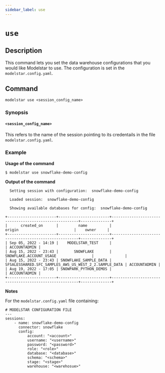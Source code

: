 ```yaml
---
sidebar_label: use
---
```


# `use`

## Description

This command lets you set the data warehouse configurations that you would like Modelstar to use. The configuration is set in the `modelstar.config.yaml`.

## Command

```
modelstar use <session_config_name>
```

### Synopsis

#### `<session_config_name>`

This refers to the name of the session pointing to its credentails in the file `modelstar.config.yaml`.

### Example

**Usage of the command**

```
$ modelstar use snowflake-demo-config
```

**Output of the command**

```
  Setting session with configuration:  snowflake-demo-config

  Loaded session:  snowflake-demo-config

  Showing available databases for config:  snowflake-demo-config

+----------------------+-----------------------+-------------------------------------------------------+--------------+
|      created_on      |         name          |                        origin                         |    owner     |
+----------------------+-----------------------+-------------------------------------------------------+--------------+
| Sep 05, 2022 - 14:19 |    MODELSTAR_TEST     |                                                       | ACCOUNTADMIN |
| Aug 15, 2022 - 23:43 |       SNOWFLAKE       |                SNOWFLAKE.ACCOUNT_USAGE                |              |
| Aug 15, 2022 - 23:43 | SNOWFLAKE_SAMPLE_DATA | SFSALESSHARED.SFC_SAMPLES_AWS_US_WEST_2_2.SAMPLE_DATA | ACCOUNTADMIN |
| Aug 19, 2022 - 17:05 | SNOWPARK_PYTHON_DEMOS |                                                       | ACCOUNTADMIN |
+----------------------+-----------------------+-------------------------------------------------------+--------------+
```

**Notes**

For the `modelstar.config.yaml` file containing:

```
# MODELSTAR CONFIGURATION FILE
---
sessions:
    - name: snowflake-demo-config
      connector: snowflake
      config:
          account: "<account>"
          username: "<username>"
          password: "<password>"
          role: "<role>"
          database: "<database>"
          schema: "<schema>"
          stage: "<stage>"
          warehouse: "<warehosue>"
```